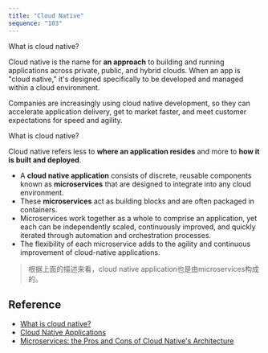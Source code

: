```yaml
---
title: "Cloud Native"
sequence: "103"
---
```


What is cloud native?

Cloud native is the name for **an approach** to building and running applications
across private, public, and hybrid clouds.
When an app is "cloud native," it's designed specifically to be developed and managed within a cloud environment.

Companies are increasingly using cloud native development,
so they can accelerate application delivery, get to market faster,
and meet customer expectations for speed and agility.

What is cloud native?

Cloud native refers less to **where an application resides** and more to **how it is built and deployed**.

- A **cloud native application** consists of discrete, reusable components known as **microservices**
  that are designed to integrate into any cloud environment.
- These **microservices** act as building blocks and are often packaged in containers.
- Microservices work together as a whole to comprise an application, yet each can be independently scaled,
  continuously improved, and quickly iterated through automation and orchestration processes.
- The flexibility of each microservice adds to the agility and continuous improvement of cloud-native applications.

> 根据上面的描述来看，cloud native application也是由microservices构成的。

## Reference

- [What is cloud native?](https://www.citrix.com/en-in/solutions/app-delivery-and-security/what-is-cloud-native.html)
- [Cloud Native Applications](https://www.ibm.com/cloud/learn/cloud-native)
- [Microservices: the Pros and Cons of Cloud Native's Architecture](https://blog.container-solutions.com/microservices-pros-and-cons-of-cloud-natives-architecture)

